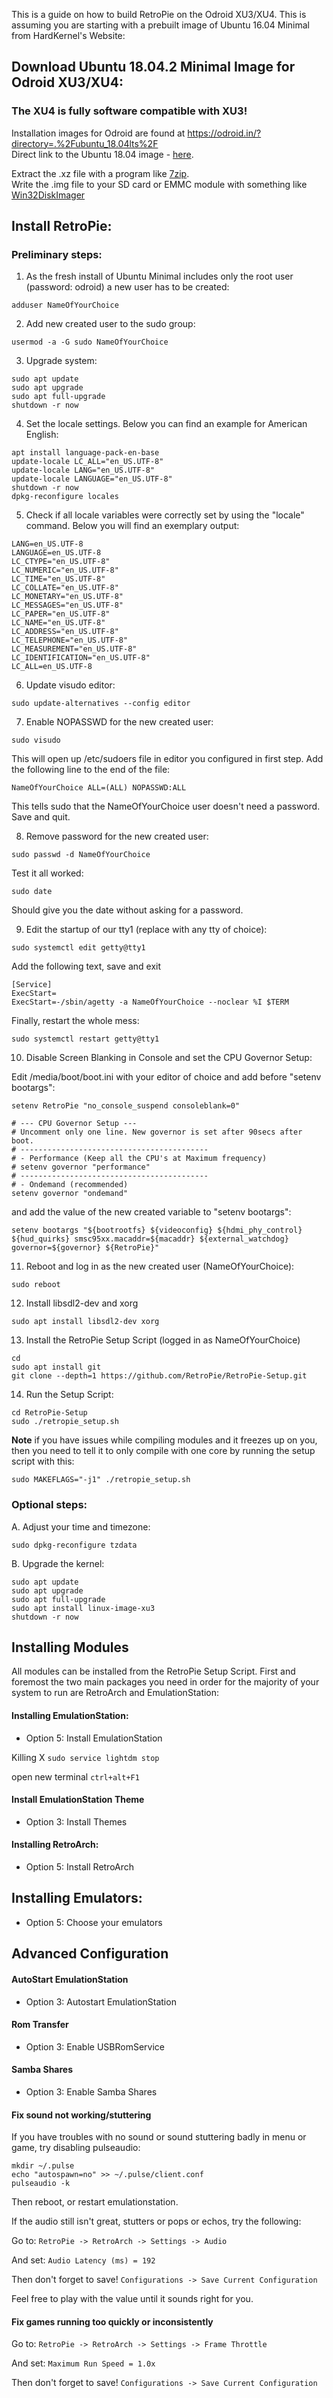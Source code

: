 
This is a guide on how to build RetroPie on the Odroid XU3/XU4. This is assuming you are starting with a prebuilt image of Ubuntu 16.04 Minimal from HardKernel's Website:

## Download Ubuntu 18.04.2 Minimal Image for Odroid XU3/XU4:

### The XU4 is fully software compatible with XU3!

Installation images for Odroid are found at <https://odroid.in/?directory=.%2Fubuntu_18.04lts%2F>    
Direct link to the Ubuntu 18.04 image - [here](https://odroid.in/ubuntu_18.04lts/XU3_XU4_MC1_HC1_HC2/ubuntu-18.04.1-4.14-minimal-odroid-xu4-20181203.img.xz).

Extract the .xz file with a program like [7zip](http://www.7-zip.org/download.html).    
Write the .img file to your SD card or EMMC module with something like [Win32DiskImager](http://sourceforge.net/projects/win32diskimager/)

## Install RetroPie:

### Preliminary steps:

1. As the fresh install of Ubuntu Minimal includes only the root user (password: odroid) a new user has to be created:
```
adduser NameOfYourChoice
```
2. Add new created user to the sudo group:
```
usermod -a -G sudo NameOfYourChoice
```
3. Upgrade system:
```
sudo apt update
sudo apt upgrade
sudo apt full-upgrade
shutdown -r now
```
4. Set the locale settings. Below you can find an example for American English:
```    
apt install language-pack-en-base
update-locale LC_ALL="en_US.UTF-8"
update-locale LANG="en_US.UTF-8"
update-locale LANGUAGE="en_US.UTF-8"
shutdown -r now
dpkg-reconfigure locales
```
5. Check if all locale variables were correctly set by using the "locale" command. Below you will find an exemplary output: 
```
LANG=en_US.UTF-8
LANGUAGE=en_US.UTF-8
LC_CTYPE="en_US.UTF-8"
LC_NUMERIC="en_US.UTF-8"
LC_TIME="en_US.UTF-8"
LC_COLLATE="en_US.UTF-8"
LC_MONETARY="en_US.UTF-8"
LC_MESSAGES="en_US.UTF-8"
LC_PAPER="en_US.UTF-8"
LC_NAME="en_US.UTF-8"
LC_ADDRESS="en_US.UTF-8"
LC_TELEPHONE="en_US.UTF-8"
LC_MEASUREMENT="en_US.UTF-8"
LC_IDENTIFICATION="en_US.UTF-8"
LC_ALL=en_US.UTF-8
```
6. Update visudo editor:
```
sudo update-alternatives --config editor
```
7. Enable NOPASSWD for the new created user:
```
sudo visudo
```
This will open up /etc/sudoers file in editor you configured in first step. Add the following line to the end of the file:
```
NameOfYourChoice ALL=(ALL) NOPASSWD:ALL
```
This tells sudo that the NameOfYourChoice user doesn't need a password. Save and quit.

8. Remove password for the new created user:
```
sudo passwd -d NameOfYourChoice
```
Test it all worked:
```
sudo date
```
Should give you the date without asking for a password.

9. Edit the startup of our tty1 (replace with any tty of choice):
```
sudo systemctl edit getty@tty1
```
Add the following text, save and exit
```
[Service]
ExecStart=
ExecStart=-/sbin/agetty -a NameOfYourChoice --noclear %I $TERM
```
Finally, restart the whole mess:
```
sudo systemctl restart getty@tty1
```
10. Disable Screen Blanking in Console and set the CPU Governor Setup:

Edit /media/boot/boot.ini with your editor of choice and add before "setenv bootargs":
```
setenv RetroPie "no_console_suspend consoleblank=0"

# --- CPU Governor Setup ---
# Uncomment only one line. New governor is set after 90secs after boot.
# ------------------------------------------
# - Performance (Keep all the CPU's at Maximum frequency)
# setenv governor "performance"
# ------------------------------------------
# - Ondemand (recommended)
setenv governor "ondemand"
```
and add the value of the new created variable to "setenv bootargs":
```
setenv bootargs "${bootrootfs} ${videoconfig} ${hdmi_phy_control} ${hud_quirks} smsc95xx.macaddr=${macaddr} ${external_watchdog} governor=${governor} ${RetroPie}"

```
11. Reboot and log in as the new created user (NameOfYourChoice):
```
sudo reboot
```
12. Install libsdl2-dev and xorg
```
sudo apt install libsdl2-dev xorg
```
13. Install the RetroPie Setup Script (logged in as NameOfYourChoice)
```
cd
sudo apt install git
git clone --depth=1 https://github.com/RetroPie/RetroPie-Setup.git
```
14. Run the Setup Script:
```
cd RetroPie-Setup
sudo ./retropie_setup.sh
```

**Note** if you have issues while compiling modules and it freezes up on you, then you need to tell it to only compile with one core by running the setup script with this:

```
sudo MAKEFLAGS="-j1" ./retropie_setup.sh
```
### Optional steps:
A. Adjust your time and timezone:
```
sudo dpkg-reconfigure tzdata
```
B. Upgrade the kernel:
```
sudo apt update
sudo apt upgrade
sudo apt full-upgrade
sudo apt install linux-image-xu3
shutdown -r now
```

## Installing Modules

All modules can be installed from the RetroPie Setup Script. First and foremost the two main packages you need in order for the majority of your system to run are RetroArch and EmulationStation:

#### Installing EmulationStation:

- Option 5: Install EmulationStation

Killing X `sudo service lightdm stop`

open new terminal `ctrl+alt+F1`

#### Install EmulationStation Theme

- Option 3: Install Themes

#### Installing RetroArch:

- Option 5: Install RetroArch

## Installing Emulators:

- Option 5: Choose your emulators

## Advanced Configuration

#### AutoStart EmulationStation

- Option 3: Autostart EmulationStation 

#### Rom Transfer

- Option 3: Enable USBRomService

#### Samba Shares

- Option 3: Enable Samba Shares

#### Fix sound not working/stuttering

If you have troubles with no sound or sound stuttering badly in menu or game, try disabling pulseaudio:

    mkdir ~/.pulse
    echo "autospawn=no" >> ~/.pulse/client.conf
    pulseaudio -k

Then reboot, or restart emulationstation.

If the audio still isn't great, stutters or pops or echos, try the following:

Go to: `RetroPie -> RetroArch -> Settings -> Audio`

And set: `Audio Latency (ms) = 192`

Then don't forget to save! `Configurations -> Save Current Configuration`

Feel free to play with the value until it sounds right for you.

#### Fix games running too quickly or inconsistently

Go to: `RetroPie -> RetroArch -> Settings -> Frame Throttle`

And set: `Maximum Run Speed = 1.0x`

Then don't forget to save! `Configurations -> Save Current Configuration`
